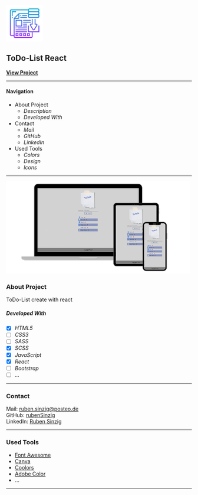 ![File Icon](/src/images/readme-icon.png)

## ToDo-List React

**[View Project](https://rubensinzig.github.io/ToDo_list_react/)**

---

#### Navigation

- About Project
  - _Description_
  - _Developed With_
- Contact
  - _Mail_
  - _GitHub_
  - _LinkedIn_
- Used Tools
  - _Colors_
  - _Design_
  - _Icons_

---

[![Screenshot from Project](/src/images/project-screenshot.png)](https://rubensinzig.github.io/ToDo_list_react/)

### About Project

ToDo-List create with react

##### Developed With

- [x] _HTML5_
- [ ] _CSS3_
- [ ] _SASS_
- [x] _SCSS_
- [x] _JavaScript_
- [x] _React_
- [ ] _Bootstrap_
- [ ] _..._

---

### Contact

Mail: <ruben.sinzig@posteo.de><br>
GitHub: [rubenSinzig](https://github.com/rubenSinzig)<br>
LinkedIn: [Ruben Sinzig](#)

---

### Used Tools

- [Font Awesome](https://fontawesome.com/)
- [Canva](https://www.canva.com/)
- [Coolors](https://coolors.co/)
- [Adobe Color](https://color.adobe.com/de/create/color-wheel)
- ...

---
